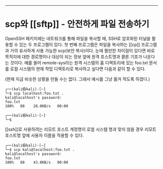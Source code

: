 
---
# scp와 [[sftp]] - 안전하게 파일 전송하기


OpenSSH 패키지에는 네트워크를 통해 파일을 복사할 때, SSH로 암호화된 터널을 활용할 수 있는 두 프로그램이 있다. 첫 번째 프로그램은 파일을 복사하는 [[cp]] 프로그램과 거의 유사하게 사용 가능한 scp(보안 복사)이다. 눈에 띌만한 차이점이 있다면 바로 목적지에 대한 경로명이나 대상이 되는 정보 앞에 원격 호스트명과 콜론 기호가 나온다는 것이다. 예를 들어 remote-sys라는 원격 시스템의 홈 디렉토리에 있는 foo.txt 문서를 로컬 시스템의 현재 작업 디렉토리로 복사하고 싶다면 다음과 같이 할 수 있다.

(현재 지금 비슷한 상황을 만들 수는 없다. 그래서 예시를 그냥 옮겨 적도록 하겠다.)


``` shell
┌──(kali㉿kali)-[~]
└─$ scp localhost:foo.txt .
kali@localhost's password: 
foo.txt                                                                          100%   88    28.0KB/s   00:00    
                                                                                                                   
┌──(kali㉿kali)-[~]
└─$ 

```

[[ssh]]로 사용하려는 리모트 호스트 계정명이 로컬 시스템 명과 맞지 않을 경우 리모트 호스트명 앞에 사용자 이름을 적용할 수 있다.

``` shell
┌──(kali㉿kali)-[~]
└─$ scp kali@localhost:foo.txt .
kali@localhost's password: 
foo.txt                                                                          100%   88    43.8KB/s   00:00    
                                                                                                                   

```